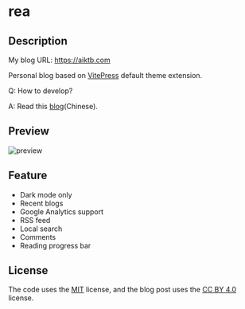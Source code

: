 # rea

## Description

My blog URL: https://aiktb.com

Personal blog based on [VitePress](https://vitepress.dev/) default theme extension.

Q: How to develop?

A: Read this [blog](https://aiktb.com/posts/vitepress-blog)(Chinese).

## Preview

![preview](https://s2.loli.net/2023/05/29/yuaKTdHmLk9Jnpt.webp)

## Feature

- Dark mode only
- Recent blogs
- Google Analytics support
- RSS feed
- Local search
- Comments
- Reading progress bar

## License

The code uses the [MIT](https://github.com/aiktb/rea/blob/master/LICENSE) license, and the blog post uses the [CC BY 4.0](https://creativecommons.org/licenses/by/4.0/) license.
